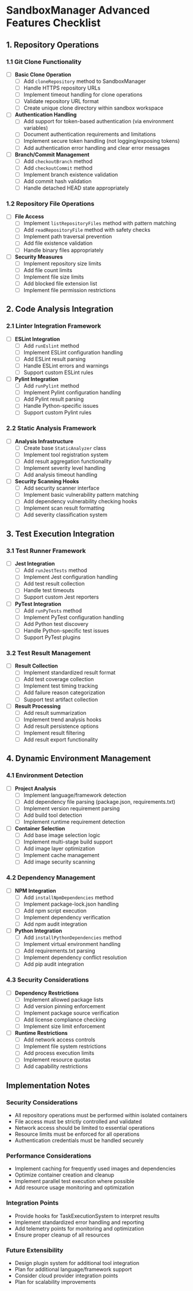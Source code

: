 # SandboxManager Advanced Features Checklist

## 1. Repository Operations

### 1.1 Git Clone Functionality
- [ ] **Basic Clone Operation**
  - [ ] Add `cloneRepository` method to SandboxManager
  - [ ] Handle HTTPS repository URLs
  - [ ] Implement timeout handling for clone operations
  - [ ] Validate repository URL format
  - [ ] Create unique clone directory within sandbox workspace

- [ ] **Authentication Handling**
  - [ ] Add support for token-based authentication (via environment variables)
  - [ ] Document authentication requirements and limitations
  - [ ] Implement secure token handling (not logging/exposing tokens)
  - [ ] Add authentication error handling and clear error messages

- [ ] **Branch/Commit Management**
  - [ ] Add `checkoutBranch` method
  - [ ] Add `checkoutCommit` method
  - [ ] Implement branch existence validation
  - [ ] Add commit hash validation
  - [ ] Handle detached HEAD state appropriately

### 1.2 Repository File Operations
- [ ] **File Access**
  - [ ] Implement `listRepositoryFiles` method with pattern matching
  - [ ] Add `readRepositoryFile` method with safety checks
  - [ ] Implement path traversal prevention
  - [ ] Add file existence validation
  - [ ] Handle binary files appropriately

- [ ] **Security Measures**
  - [ ] Implement repository size limits
  - [ ] Add file count limits
  - [ ] Implement file size limits
  - [ ] Add blocked file extension list
  - [ ] Implement file permission restrictions

## 2. Code Analysis Integration

### 2.1 Linter Integration Framework
- [ ] **ESLint Integration**
  - [ ] Add `runEslint` method
  - [ ] Implement ESLint configuration handling
  - [ ] Add ESLint result parsing
  - [ ] Handle ESLint errors and warnings
  - [ ] Support custom ESLint rules

- [ ] **Pylint Integration**
  - [ ] Add `runPylint` method
  - [ ] Implement Pylint configuration handling
  - [ ] Add Pylint result parsing
  - [ ] Handle Python-specific issues
  - [ ] Support custom Pylint rules

### 2.2 Static Analysis Framework
- [ ] **Analysis Infrastructure**
  - [ ] Create base `StaticAnalyzer` class
  - [ ] Implement tool registration system
  - [ ] Add result aggregation functionality
  - [ ] Implement severity level handling
  - [ ] Add analysis timeout handling

- [ ] **Security Scanning Hooks**
  - [ ] Add security scanner interface
  - [ ] Implement basic vulnerability pattern matching
  - [ ] Add dependency vulnerability checking hooks
  - [ ] Implement scan result formatting
  - [ ] Add severity classification system

## 3. Test Execution Integration

### 3.1 Test Runner Framework
- [ ] **Jest Integration**
  - [ ] Add `runJestTests` method
  - [ ] Implement Jest configuration handling
  - [ ] Add test result collection
  - [ ] Handle test timeouts
  - [ ] Support custom Jest reporters

- [ ] **PyTest Integration**
  - [ ] Add `runPyTests` method
  - [ ] Implement PyTest configuration handling
  - [ ] Add Python test discovery
  - [ ] Handle Python-specific test issues
  - [ ] Support PyTest plugins

### 3.2 Test Result Management
- [ ] **Result Collection**
  - [ ] Implement standardized result format
  - [ ] Add test coverage collection
  - [ ] Implement test timing tracking
  - [ ] Add failure reason categorization
  - [ ] Support test artifact collection

- [ ] **Result Processing**
  - [ ] Add result summarization
  - [ ] Implement trend analysis hooks
  - [ ] Add result persistence options
  - [ ] Implement result filtering
  - [ ] Add result export functionality

## 4. Dynamic Environment Management

### 4.1 Environment Detection
- [ ] **Project Analysis**
  - [ ] Implement language/framework detection
  - [ ] Add dependency file parsing (package.json, requirements.txt)
  - [ ] Implement version requirement parsing
  - [ ] Add build tool detection
  - [ ] Implement runtime requirement detection

- [ ] **Container Selection**
  - [ ] Add base image selection logic
  - [ ] Implement multi-stage build support
  - [ ] Add image layer optimization
  - [ ] Implement cache management
  - [ ] Add image security scanning

### 4.2 Dependency Management
- [ ] **NPM Integration**
  - [ ] Add `installNpmDependencies` method
  - [ ] Implement package-lock.json handling
  - [ ] Add npm script execution
  - [ ] Implement dependency verification
  - [ ] Add npm audit integration

- [ ] **Python Integration**
  - [ ] Add `installPythonDependencies` method
  - [ ] Implement virtual environment handling
  - [ ] Add requirements.txt parsing
  - [ ] Implement dependency conflict resolution
  - [ ] Add pip audit integration

### 4.3 Security Considerations
- [ ] **Dependency Restrictions**
  - [ ] Implement allowed package lists
  - [ ] Add version pinning enforcement
  - [ ] Implement package source verification
  - [ ] Add license compliance checking
  - [ ] Implement size limit enforcement

- [ ] **Runtime Restrictions**
  - [ ] Add network access controls
  - [ ] Implement file system restrictions
  - [ ] Add process execution limits
  - [ ] Implement resource quotas
  - [ ] Add capability restrictions

## Implementation Notes

### Security Considerations
- All repository operations must be performed within isolated containers
- File access must be strictly controlled and validated
- Network access should be limited to essential operations
- Resource limits must be enforced for all operations
- Authentication credentials must be handled securely

### Performance Considerations
- Implement caching for frequently used images and dependencies
- Optimize container creation and cleanup
- Implement parallel test execution where possible
- Add resource usage monitoring and optimization

### Integration Points
- Provide hooks for TaskExecutionSystem to interpret results
- Implement standardized error handling and reporting
- Add telemetry points for monitoring and optimization
- Ensure proper cleanup of all resources

### Future Extensibility
- Design plugin system for additional tool integration
- Plan for additional language/framework support
- Consider cloud provider integration points
- Plan for scalability improvements
